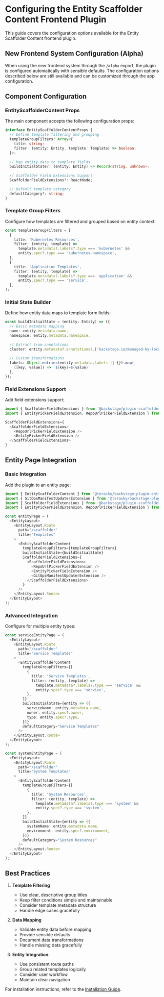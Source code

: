 # Configuring the Entity Scaffolder Content Frontend Plugin

This guide covers the configuration options available for the Entity Scaffolder Content frontend plugin.

## New Frontend System Configuration (Alpha)

When using the new frontend system through the `/alpha` export, the plugin is configured automatically with sensible defaults. The configuration options described below are still available and can be customized through the app configuration.

## Component Configuration

### EntityScaffolderContent Props

The main component accepts the following configuration props:

```typescript
interface EntityScaffolderContentProps {
  // Define template filtering and grouping
  templateGroupFilters: Array<{
    title: string;
    filter: (entity: Entity, template: Template) => boolean;
  }>;
  
  // Map entity data to template fields
  buildInitialState?: (entity: Entity) => Record<string, unknown>;
  
  // Scaffolder Field Extensions Support
  ScaffolderFieldExtensions?: ReactNode;  

  // Default template category
  defaultCategory?: string;
}
```

### Template Group Filters

Configure how templates are filtered and grouped based on entity context:

```typescript
const templateGroupFilters = [
  {
    title: 'Kubernetes Resources',
    filter: (entity, template) =>
      template.metadata?.labels?.type === 'kubernetes' &&
      entity.spec?.type === 'kubernetes-namespace',
  },
  {
    title: 'Application Templates',
    filter: (entity, template) =>
      template.metadata?.labels?.type === 'application' &&
      entity.spec?.type === 'service',
  },
];
```

### Initial State Builder

Define how entity data maps to template form fields:

```typescript
const buildInitialState = (entity: Entity) => ({
  // Basic metadata mapping
  name: entity.metadata.name,
  namespace: entity.metadata.namespace,
  
  // Extract from annotations
  cluster: entity.metadata?.annotations?.['backstage.io/managed-by-location']?.split(": ")[1],
  
  // Custom transformations
  labels: Object.entries(entity.metadata.labels || {}).map(
    ([key, value]) => `${key}=${value}`
  ),
});
```

### Field Extensions Support

Add field extensions support:

```typescript
import { ScaffolderFieldExtensions } from '@backstage/plugin-scaffolder-react';
import { EntityPickerFieldExtension, RepoUrlPickerFieldExtension } from '@backstage/plugin-scaffolder';

ScaffolderFieldExtensions={
  <ScaffolderFieldExtensions>
    <RepoUrlPickerFieldExtension />
    <EntityPickerFieldExtension />
  </ScaffolderFieldExtensions>
}
```

## Entity Page Integration

### Basic Integration

Add the plugin to an entity page:

```typescript
import { EntityScaffolderContent } from '@terasky/backstage-plugin-entity-scaffolder-content';
import { GitOpsManifestUpdaterExtension } from '@terasky/backstage-plugin-gitops-manifest-updater';
import { ScaffolderFieldExtensions } from '@backstage/plugin-scaffolder-react';
import { EntityPickerFieldExtension, RepoUrlPickerFieldExtension } from '@backstage/plugin-scaffolder';

const entityPage = (
  <EntityLayout>
    <EntityLayout.Route 
      path="/scaffolder" 
      title="Templates"
    >
      <EntityScaffolderContent
        templateGroupFilters={templateGroupFilters}
        buildInitialState={buildInitialState}
        ScaffolderFieldExtensions={
          <ScaffolderFieldExtensions>
            <RepoUrlPickerFieldExtension />
            <EntityPickerFieldExtension />
            <GitOpsManifestUpdaterExtension />
          </ScaffolderFieldExtensions>
        }
      />
    </EntityLayout.Route>
  </EntityLayout>
);
```

### Advanced Integration

Configure for multiple entity types:

```typescript
const serviceEntityPage = (
  <EntityLayout>
    <EntityLayout.Route 
      path="/scaffolder" 
      title="Service Templates"
    >
      <EntityScaffolderContent
        templateGroupFilters={[
          {
            title: 'Service Templates',
            filter: (entity, template) =>
              template.metadata?.labels?.type === 'service' &&
              entity.spec?.type === 'service',
          },
        ]}
        buildInitialState={entity => ({
          serviceName: entity.metadata.name,
          owner: entity.spec?.owner,
          type: entity.spec?.type,
        })}
        defaultCategory="Service Templates"
      />
    </EntityLayout.Route>
  </EntityLayout>
);

const systemEntityPage = (
  <EntityLayout>
    <EntityLayout.Route 
      path="/scaffolder" 
      title="System Templates"
    >
      <EntityScaffolderContent
        templateGroupFilters={[
          {
            title: 'System Resources',
            filter: (entity, template) =>
              template.metadata?.labels?.type === 'system' &&
              entity.spec?.type === 'system',
          },
        ]}
        buildInitialState={entity => ({
          systemName: entity.metadata.name,
          environment: entity.spec?.environment,
        })}
        defaultCategory="System Resources"
      />
    </EntityLayout.Route>
  </EntityLayout>
);
```

## Best Practices

1. **Template Filtering**
    - Use clear, descriptive group titles
    - Keep filter conditions simple and maintainable
    - Consider template metadata structure
    - Handle edge cases gracefully

2. **Data Mapping**
    - Validate entity data before mapping
    - Provide sensible defaults
    - Document data transformations
    - Handle missing data gracefully

3. **Entity Integration**
    - Use consistent route paths
    - Group related templates logically
    - Consider user workflow
    - Maintain clear navigation

For installation instructions, refer to the [Installation Guide](./install.md). 